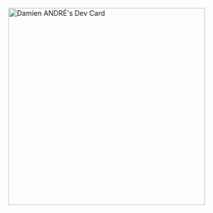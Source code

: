 <a href="https://app.daily.dev/superloup10"><img src="https://api.daily.dev/devcards/c5741c9f32ec4b22b25e39fba6793fad.png?r=x8i" width="400" alt="Damien ANDRÉ's Dev Card"/></a>
